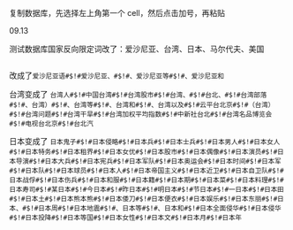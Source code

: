 
复制数据库，先选择左上角第一个 cell，然后点击加号，再粘贴  


09.13 

测试数据库国家反向限定词改了：爱沙尼亚、台湾、日本、马尔代夫、美国

```python
```

改成了`爱沙尼亚语#$!#爱沙尼亚、#$!#、爱沙尼亚等#$!#、爱沙尼亚和`  

台湾变成了 `台湾人#$!#中国台湾#$!#台湾股市#$!#台湾、#$!#台北、#$!#台湾部落#$!#、台湾）#$!#、台湾等#$!#、台湾和#$!#、台湾以及#$!#云平台北京#$!#（台湾）#$!#台湾问题#$!#台湾干旱#$!#台湾加权平均指数#$!#中新社台北#$!#台湾名品博览会#$!#电视台北京#$!#台北汽`  

日本变成了 `日本鬼子#$!#日本侵略#$!#日本兵#$!#日本士兵#$!#日本男人#$!#日本女人#$!#日本特务#$!#日本租界#$!#日本女优#$!#日本股市#$!#日本偶像#$!#日本演员#$!#日本导演#$!#日本大兵#$!#日本宪兵#$!#日本军队#$!#日本奥运会#$!#日本时间#$!#日本军#$!#日本队#$!#日本球员#$!#日本人#$!#日本帝国主义#$!#日本近卫#$!#日本自卫队#$!#日本战俘#$!#日本伤兵#$!#日本和服#$!#日本籍#$!#日本期#$!#日本菜#$!#日本料理#$!#日本寿司#$!#某日本#$!#今日本#$!#昨日本#$!#明日本#$!#节日本#$!#一日本#$!#日本田#$!#日本土#$!#日本熊本熊#$!#日本倭刀#$!#日本便衣#$!#日本娱乐#$!#日本东丽#$!#日本、#$!#日本周#$!#日本地震#$!#、日本等#$!#、日本和#$!#日本全面侵华#$!#日本侵华#$!#日本投降#$!#日本等国#$!#日本女性#$!#日本文#$!#日本月#$!#日本年`
